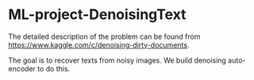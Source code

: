 # ML-project-DenoisingText
The detailed description of the problem can be found from
https://www.kaggle.com/c/denoising-dirty-documents.

The goal is to recover texts from noisy images. We build denoising auto-encoder to do this. 
